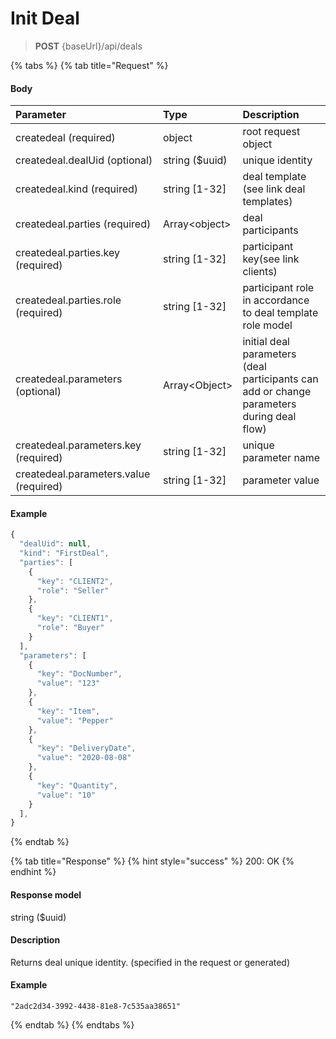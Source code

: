 # Init Deal

> **POST** {baseUrl}/api/deals

{% tabs %}
{% tab title="Request" %}
#### Body

| Parameter | Type | Description |
| :--- | :--- | :--- |
| createdeal                                 \(required\) | object | root request object |
| createdeal.dealUid             \(optional\) | string \($uuid\) | unique identity |
| createdeal.kind        \(required\) | string \[1-32\] | deal template \(see link deal templates\) |
| createdeal.parties   \(required\) | Array&lt;object&gt; | deal participants |
| createdeal.parties.key \(required\) | string \[1-32\] | participant key\(see link clients\) |
| createdeal.parties.role \(required\) | string \[1-32\] | participant role in accordance to deal template role model |
| createdeal.parameters \(optional\) | Array&lt;Object&gt; | initial deal parameters \(deal participants can add or change parameters during deal flow\) |
| createdeal.parameters.key \(required\) | string \[1-32\] | unique parameter name  |
| createdeal.parameters.value \(required\) | string \[1-32\] | parameter value |

#### Example

```javascript
{
  "dealUid": null,
  "kind": "FirstDeal",
  "parties": [
    {
      "key": "CLIENT2",
      "role": "Seller"
    },
    {
      "key": "CLIENT1",
      "role": "Buyer"
    }
  ],
  "parameters": [
    {
      "key": "DocNumber",
      "value": "123"
    },
    {
      "key": "Item",
      "value": "Pepper"
    },
    {
      "key": "DeliveryDate",
      "value": "2020-08-08"
    },
    {
      "key": "Quantity",
      "value": "10"
    }
  ],
}
```
{% endtab %}

{% tab title="Response" %}
{% hint style="success" %}
200: OK
{% endhint %}

#### Response model

string \($uuid\)

#### Description

Returns deal unique identity. \(specified in the request or generated\) 

#### Example

```text
"2adc2d34-3992-4438-81e8-7c535aa38651"
```
{% endtab %}
{% endtabs %}



